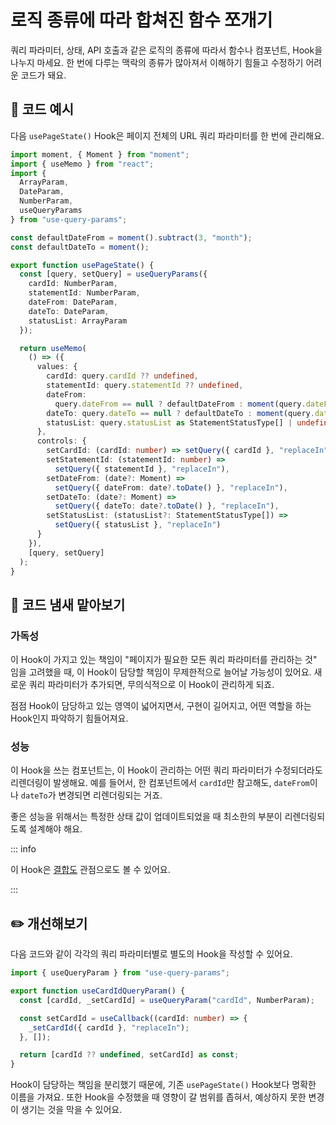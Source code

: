 # 로직 종류에 따라 합쳐진 함수 쪼개기

<div style="margin-top: 16px">
<Badge type="info" text="가독성" />
</div>

쿼리 파라미터, 상태, API 호출과 같은 로직의 종류에 따라서 함수나 컴포넌트, Hook을 나누지 마세요. 한 번에 다루는 맥락의 종류가 많아져서 이해하기 힘들고 수정하기 어려운 코드가 돼요.

## 📝 코드 예시

다음 `usePageState()` Hook은 페이지 전체의 URL 쿼리 파라미터를 한 번에 관리해요.

```typescript
import moment, { Moment } from "moment";
import { useMemo } from "react";
import {
  ArrayParam,
  DateParam,
  NumberParam,
  useQueryParams
} from "use-query-params";

const defaultDateFrom = moment().subtract(3, "month");
const defaultDateTo = moment();

export function usePageState() {
  const [query, setQuery] = useQueryParams({
    cardId: NumberParam,
    statementId: NumberParam,
    dateFrom: DateParam,
    dateTo: DateParam,
    statusList: ArrayParam
  });

  return useMemo(
    () => ({
      values: {
        cardId: query.cardId ?? undefined,
        statementId: query.statementId ?? undefined,
        dateFrom:
          query.dateFrom == null ? defaultDateFrom : moment(query.dateFrom),
        dateTo: query.dateTo == null ? defaultDateTo : moment(query.dateTo),
        statusList: query.statusList as StatementStatusType[] | undefined
      },
      controls: {
        setCardId: (cardId: number) => setQuery({ cardId }, "replaceIn"),
        setStatementId: (statementId: number) =>
          setQuery({ statementId }, "replaceIn"),
        setDateFrom: (date?: Moment) =>
          setQuery({ dateFrom: date?.toDate() }, "replaceIn"),
        setDateTo: (date?: Moment) =>
          setQuery({ dateTo: date?.toDate() }, "replaceIn"),
        setStatusList: (statusList?: StatementStatusType[]) =>
          setQuery({ statusList }, "replaceIn")
      }
    }),
    [query, setQuery]
  );
}
```

## 👃 코드 냄새 맡아보기

### 가독성

이 Hook이 가지고 있는 책임이 "페이지가 필요한 모든 쿼리 파라미터를 관리하는 것" 임을 고려했을 때, 이 Hook이 담당할 책임이 무제한적으로 늘어날 가능성이 있어요. 새로운 쿼리 파라미터가 추가되면, 무의식적으로 이 Hook이 관리하게 되죠.

점점 Hook이 담당하고 있는 영역이 넓어지면서, 구현이 길어지고, 어떤 역할을 하는 Hook인지 파악하기 힘들어져요.

### 성능

이 Hook을 쓰는 컴포넌트는, 이 Hook이 관리하는 어떤 쿼리 파라미터가 수정되더라도 리렌더링이 발생해요. 예를 들어서, 한 컴포넌트에서 `cardId`만 참고해도, `dateFrom`이나 `dateTo`가 변경되면 리렌더링되는 거죠.

좋은 성능을 위해서는 특정한 상태 값이 업데이트되었을 때 최소한의 부분이 리렌더링되도록 설계해야 해요.

::: info

이 Hook은 [결합도](./use-page-state-coupling.md) 관점으로도 볼 수 있어요.

:::

## ✏️ 개선해보기

다음 코드와 같이 각각의 쿼리 파라미터별로 별도의 Hook을 작성할 수 있어요.

```typescript
import { useQueryParam } from "use-query-params";

export function useCardIdQueryParam() {
  const [cardId, _setCardId] = useQueryParam("cardId", NumberParam);

  const setCardId = useCallback((cardId: number) => {
    _setCardId({ cardId }, "replaceIn");
  }, []);

  return [cardId ?? undefined, setCardId] as const;
}
```

Hook이 담당하는 책임을 분리했기 때문에, 기존 `usePageState()` Hook보다 명확한 이름을 가져요.
또한 Hook을 수정했을 때 영향이 갈 범위를 좁혀서, 예상하지 못한 변경이 생기는 것을 막을 수 있어요.
